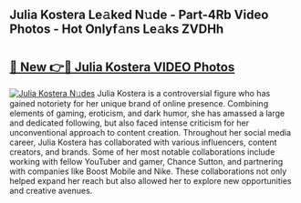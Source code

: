 ## Julia Kostera Le𝚊ked N𝚞de - Part-4Rb Video Photos - Hot Onlyf𝚊ns Le𝚊ks ZVDHh

# <h2><a href="http://ac21230.deff.icu/?id=Julia+Kostera">🔗 New 👉🔴 Julia Kostera VIDEO Photos</a></h2>

[![Julia Kostera N𝚞des](https://i.imgur.com/rIISA9y.gif)](http://ac21230.deff.icu/?id=Julia+Kostera)
Julia Kostera is a controversial figure who has gained notoriety for her unique brand of online presence. Combining elements of gaming, eroticism, and dark humor, she has amassed a large and dedicated following, but also faced intense criticism for her unconventional approach to content creation. Throughout her social media career, Julia Kostera has collaborated with various influencers, content creators, and brands. Some of her most notable collaborations include working with fellow YouTuber and gamer, Chance Sutton, and partnering with companies like Boost Mobile and Nike. These collaborations not only helped expand her reach but also allowed her to explore new opportunities and creative avenues.
